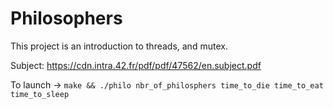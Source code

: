 # Philosophers

This project is an introduction to threads, and mutex.

Subject: https://cdn.intra.42.fr/pdf/pdf/47562/en.subject.pdf

To launch -> `make && ./philo nbr_of_philosphers time_to_die time_to_eat time_to_sleep`
